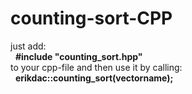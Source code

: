 # counting-sort-CPP

just add: <br />
&nbsp; <b>#include "counting_sort.hpp" </b> <br />
to your cpp-file and then use it by calling: <br />
&nbsp; <b>erikdac::counting_sort(vectorname); </b>
